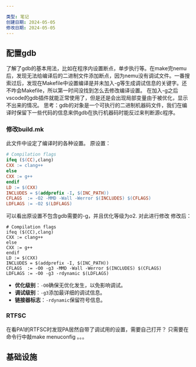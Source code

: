 ```yaml
---

类型: 笔记
创建日期: 2024-05-05
修改日期: 2024-05-05
---
```

## 配置gdb
了解了gdb的基本用法，比如在程序内设置断点，单步执行等。在make完nemu后，发现无法给编译后的二进制文件添加断点，因为nemu没有调试文件。一番搜索过后，发现在Makefile中设置编译是并未加入-g等生成调试信息的关键字。还不咋会Makefile，所以第一时间没找到怎么去修改编译设置。
在加入-g之后vscode的gdb插件就能正常使用了，但是还是会出现局部变量由于被优化，显示不出来的情况。
思考：gdb的对象是一个可执行的二进制机器码文件，我们在编译时保留下一些代码的信息来供gdb在执行机器码时能反过来判断源c程序。
### 修改build.mk
此文件中设定了编译时的各种设置。
原设置：
```makefile
# Compilation flags
ifeq ($(CC),clang)
CXX := clang++
else
CXX := g++
endif
LD := $(CXX)
INCLUDES = $(addprefix -I, $(INC_PATH))
CFLAGS  := -O2 -MMD -Wall -Werror $(INCLUDES) $(CFLAGS)
LDFLAGS := -O2 $(LDFLAGS)
```
可以看出原设置不包含gdb需要的-g，并且优化等级为o2.
对此进行修改
修改后：
```
# Compilation flags
ifeq ($(CC),clang)
CXX := clang++
else
CXX := g++
endif
LD := $(CXX)
INCLUDES = $(addprefix -I, $(INC_PATH))
CFLAGS  := -O0 -g3 -MMD -Wall -Werror $(INCLUDES) $(CFLAGS)
LDFLAGS := -O0 -g3 -rdynamic $(LDFLAGS)
```
- **优化级别**：`-O0`确保无优化发生，以免影响调试。
- **调试级别**：`-g3`添加最详细的调试信息。
- **链接器标志**：`-rdynamic`保留符号信息。
### RTFSC
在看PA1的RTFSC时发现PA居然自带了调试用的设置，需要自己打开？
只需要在命令行中敲make menuconfig
。。。
## 基础设施

